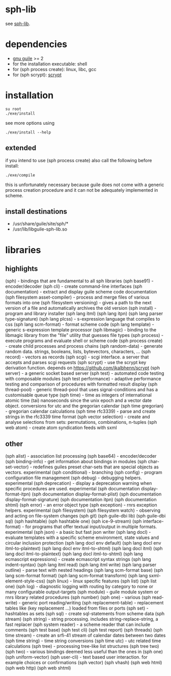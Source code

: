 # sph-lib
see [sph-lib](http://sph.mn/content/187).
# dependencies
* [gnu guile](https://www.gnu.org/software/guile/) >= 2
* for the installation executable: shell
* for (sph process create): linux, libc, gcc
* for (sph scrypt): [scrypt](https://github.com/jkalbhenn/scrypt)
# installation
```
su root
./exe/install
```
see more options using
```
./exe/install --help
```

## extended
if you intend to use (sph process create) also call the following before install:
```
./exe/compile
```

this is unfortunately necessary because guile does not come with a generic process creation procedure and it can not be adequately implemented in scheme.

## install destinations
* /usr/share/guile/site/sph/*
* /usr/lib/libguile-sph-lib.so

# libraries
## highlights
(sph) - bindings that are fundamental to all sph libraries
(sph base91) - encoder/decoder
(sph cli) - create command-line interfaces
(sph documentation) - extract and display guile scheme code documentation
(sph filesystem asset-compiler) - process and merge files of various formats into one
(sph filesystem versioning) - gives a path to the next version of a file and automatically archives the old version
(sph install) - program and library installer
(sph lang itml)
(sph lang itpn)
(sph lang parser type-signature)
(sph lang plcss) - s-expression language that compiles to css
(sph lang scm-format) - format scheme code
(sph lang template) - generic s-expression template processor
(sph libmagic) - binding to the libmagic library from the "file" utility that guesses file types
(sph process) - execute programs and evaluate shell or scheme code
(sph process create) - create child processes and process chains
(sph random-data) - generate random data. strings, booleans, lists, bytevectors, characters, ...
(sph record) - vectors as records
(sph scgi) - scgi interface. a server that accepts and parses scgi requests
(sph scrypt) - use the scrypt key derivation function. depends on https://github.com/jkalbhenn/scrypt
(sph server) - a generic socket based server
(sph test) - automated code testing with composable modules
(sph test performance) - adaptive performance testing and comparison of procedures with formatted result display
(sph thread-pool) - generic thread-pool that uses signal-conditions and has a customisable queue type
(sph time) - time as integers of international atomic time (tai) nanoseconds since the unix epoch and a vector date object. conversions for utc and the gregorian calendar
(sph time gregorian) - gregorian calendar calculations
(sph time rfc3339) - parse and create strings in the rfc3339 time format
(sph vector selection) - create and analyse selections from sets: permutations, combinations, n-tuples
(sph web atom) - create atom syndication feeds with sxml

## other
(sph alist) - association list processing
(sph base64) - encoder/decoder
(sph binding-info) - get information about bindings in modules
(sph char-set-vector) - redefines guiles preset char-sets that are special objects as vectors. experimental
(sph conditional) - branching
(sph config) - program configuration file management
(sph debug) - debugging helpers. experimental
(sph deprecation) - display a deprecation warning when specific procedures are used. experimental
(sph documentation display-format-itpn)
(sph documentation display-format-plist)
(sph documentation display-format-signature)
(sph documentation itpn)
(sph documentation shtml)
(sph error) - an error object type
(sph exception) - rnrs exception helpers. experimental
(sph filesystem)
(sph filesystem watch) - observing and acting on file-system changes
(sph git)
(sph guile-dbi lib)
(sph guile-dbi sql)
(sph hashtable)
(sph hashtable one)
(sph ice-9-stream)
(sph interface-format) - for programs that offer textual input/output in multiple formats. experimental
(sph json) - a basic but fast json writer
(sph lang docl) - evaluate templates with a specific scheme environment, state values and circular inclusion protection
(sph lang docl env default)
(sph lang docl env itml-to-plaintext)
(sph lang docl env itml-to-shtml)
(sph lang docl itml)
(sph lang docl itml-to-plaintext)
(sph lang docl itml-to-shtml)
(sph lang ecmascript expressions) - create ecmascript syntax strings
(sph lang indent-syntax)
(sph lang itml read)
(sph lang itml write)
(sph lang parser outline) - parse text with nested headings
(sph lang scm-format base)
(sph lang scm-format format)
(sph lang scm-format transform)
(sph lang sxml-element-style-css)
(sph linux) - linux specific features
(sph list)
(sph list one)
(sph log) - diagnostic logging with routing by category to none or many configurable output-targets
(sph module) - guile module system or rnrs library related procedures
(sph number)
(sph one) - various
(sph read-write) - generic port reading/writing
(sph replacement-table) - replacement tables like (key replacement ...) loaded from files or ports
(sph set) - hashtables as sets
(sph sql) - create sql-statements from scheme data
(sph stream)
(sph string) - string processing. includes string-replace-string, a fast replacer
(sph system reader) - a scheme reader that can include comments
(sph test base)
(sph test cli)
(sph test report)
(sph threads)
(sph time stream) - create an srfi-41 stream of calendar dates between two dates
(sph time string) - time string conversions
(sph time utc) - utc related time calculations
(sph tree) - processing tree-like list structures
(sph tree two)
(sph two) - various bindings deemed less useful than the ones in (sph one)
(sph uniform-vector)
(sph user-cli) - text based user interaction. for example choices or confirmations
(sph vector)
(sph vhash)
(sph web html)
(sph web http)
(sph web shtml)
